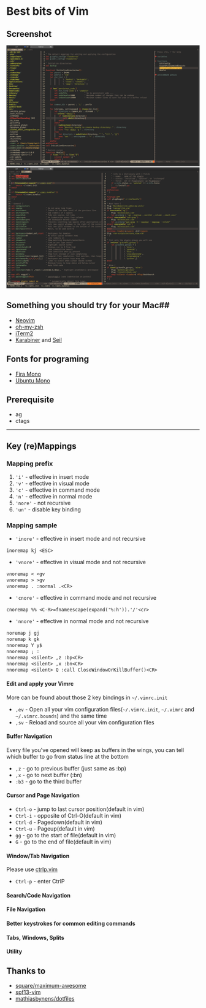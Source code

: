 # Best bits of Vim #

## Screenshot ##

![image](https://github.com/Michaelizm/dotfiles/raw/master/doc/Screenshot1.png)
![image](https://github.com/Michaelizm/dotfiles/raw/master/doc/Screenshot2.png)

## Something you should try for your Mac##

  * [Neovim](http://lri.me/)
  * [oh-my-zsh](http://hotfusion.nl/)
  * [iTerm2](http://nicolasgallagher.com/)
  * [Karabiner](https://pqrs.org/osx/karabiner/) and [Seil](https://pqrs.org/osx/karabiner/seil.html.en)

## Fonts for programing ##

  * [Fira Mono](https://mozilla.github.io/Fira/)
  * [Ubuntu Mono](http://font.ubuntu.com/)

## Prerequisite ##

  * ag
  * ctags

-------------------------------------------------------------------------------

## Key (re)Mappings ##

### Mapping prefix ###

1. `'i'` - effective in insert mode
2. `'v'` - effective in visual mode
3. `'c'` - effective in command mode
4. `'n'` - effective in normal mode
5. `'nore'` - not recursive
6. `'un'` - disable key binding

### Mapping sample ###

  * `'inore'` - effective in insert mode and not recursive

  ```vim
  inoremap kj <ESC>
  ```
  * `'vnore'` - effective in visual mode and not recursive

  ```vim
  vnoremap < <gv
  vnoremap > >gv
  vnoremap . :normal .<CR>
  ```
  * `'cnore'` - effective in command mode and not recursive

  ```vim
  cnoremap %% <C-R>=fnameescape(expand('%:h')).'/'<cr>
  ```
  * `'nnore'` - effective in normal mode and not recursive

  ```vim
  noremap j gj
  noremap k gk
  nnoremap Y y$
  nnoremap ; :
  nnoremap <silent> ,z :bp<CR>
  nnoremap <silent> ,x :bn<CR>
  nnoremap <silent> Q :call CloseWindowOrKillBuffer()<CR>
  ```

#### Edit and apply your Vimrc ####

  More can be found about those 2 key bindings in `~/.vimrc.init`  
  * `,ev` - Open all your vim configuration files(`~/.vimrc.init`, `~/.vimrc` and `~/.vimrc.bounds`) and the same time
  * `,sv` - Reload and source all your vim configuration files

#### Buffer Navigation ####

  Every file you've opened will keep as buffers in the wings, you can tell which buffer to go from status line at the bottom  
  * `,z` - go to previous buffer (just same as :bp)
  * `,x` - go to next buffer (:bn)
  * `:b3` - go to the third buffer

#### Cursor and Page Navigation ####

  * `Ctrl-o` - jump to last cursor position(default in vim)
  * `Ctrl-i` - opposite of Ctrl-O(default in vim)
  * `Ctrl-d` - Pagedown(default in vim)
  * `Ctrl-u` - Pageup(default in vim)
  * `gg` - go to the start of file(default in vim)
  * `G` - go to the end of file(default in vim)

#### Window/Tab Navigation ####
  Please use [ctrlp.vim](https://github.com/ctrlpvim/ctrlp.vim)  
  * `Ctrl-p` - enter CtrlP



#### Search/Code Navigation ####


#### File Navigation ####


#### Better keystrokes for common editing commands ####


#### Tabs, Windows, Splits ####


#### Utility



## Thanks to ##
  * [square/maximum-awesome](https://github.com/square/maximum-awesome)
  * [spf13-vim](https://github.com/spf13/spf13-vim)
  * [mathiasbynens/dotfiles](https://github.com/mathiasbynens/dotfiles)
